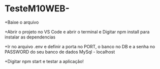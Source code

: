 # TesteM10WEB-

+Baixe o arquivo

+Abrir o projeto no VS Code e abrir o terminal e Digitar npm install para instalar as dependencias

+Ir no arquivo .env e definir a porta no PORT, o banco no DB e a senha no PASSWORD do seu banco de dados MySql - localhost

+Digitar npm start e testar a aplicação!

